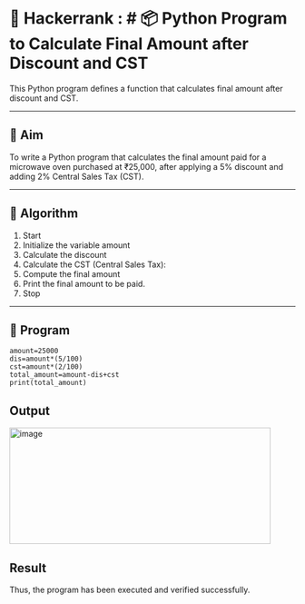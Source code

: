 # 🔄 Hackerrank : # 📦  Python Program to Calculate Final Amount after Discount and CST

This Python program defines a function that calculates final amount after discount and CST.

---

## 🎯 Aim

To write a Python program that calculates the final amount paid for a microwave oven purchased at ₹25,000, after applying a 5% discount and adding 2% Central Sales Tax (CST).

---

## 🧠 Algorithm

1. Start
2. Initialize the variable amount
3. Calculate the discount
4. Calculate the CST (Central Sales Tax):
5. Compute the final amount
6. Print the final amount to be paid.
7. Stop

---


## 🧪 Program
~~~
amount=25000
dis=amount*(5/100)
cst=amount*(2/100)
total_amount=amount-dis+cst
print(total_amount)
~~~

## Output
<img width="460" height="205" alt="image" src="https://github.com/user-attachments/assets/16af1fb1-28aa-4dbc-93a4-e77438c8f8bc" />

## Result
Thus, the program has been executed and verified successfully.
